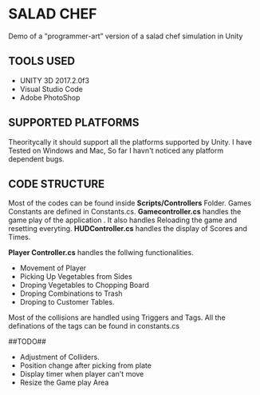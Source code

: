 # SALAD CHEF #
Demo of a "programmer-art” version of a salad chef simulation in Unity 
## TOOLS USED ##
* UNITY 3D 2017.2.0f3
* Visual Studio Code
* Adobe PhotoShop

## SUPPORTED PLATFORMS ##
Theoritycally it should support all the platforms supported by Unity. I have Tested on Windows and Mac, So far I havn't noticed any platform dependent bugs.


## CODE STRUCTURE ##
Most of the codes can be found inside **Scripts/Controllers** Folder. Games Constants are defined in Constants.cs.
**Gamecontroller.cs** handles the game play of the application . It also handles Reloading the game and resetting everyting.
**HUDController.cs** handles the display of Scores and Times. 

**Player Controller.cs** handles the follwing functionalities.
* Movement of Player
* Picking Up Vegetables from Sides
* Droping Vegetables to Chopping Board
* Droping Combinations to Trash
* Droping to Customer Tables.

Most of the collisions are handled using Triggers and Tags. All the definations of the tags can be found in constants.cs

##TODO##
* Adjustment of Colliders. 
* Position change after picking from plate
* Display timer when player can't move
* Resize the Game play Area 





